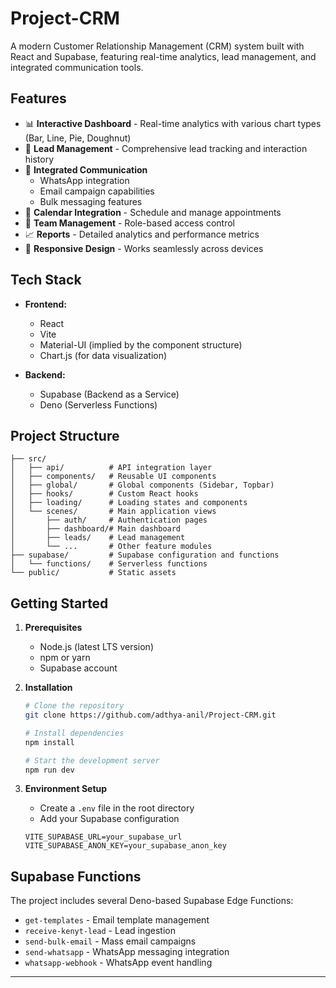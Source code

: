 # Project-CRM

A modern Customer Relationship Management (CRM) system built with React and Supabase, featuring real-time analytics, lead management, and integrated communication tools.

## Features

- 📊 **Interactive Dashboard** - Real-time analytics with various chart types (Bar, Line, Pie, Doughnut)
- 👥 **Lead Management** - Comprehensive lead tracking and interaction history
- 💬 **Integrated Communication**
  - WhatsApp integration
  - Email campaign capabilities
  - Bulk messaging features
- 📅 **Calendar Integration** - Schedule and manage appointments
- 👥 **Team Management** - Role-based access control
- 📈 **Reports** - Detailed analytics and performance metrics
- 📱 **Responsive Design** - Works seamlessly across devices

## Tech Stack

- **Frontend:**
  - React
  - Vite
  - Material-UI (implied by the component structure)
  - Chart.js (for data visualization)

- **Backend:**
  - Supabase (Backend as a Service)
  - Deno (Serverless Functions)

## Project Structure

```
├── src/
│   ├── api/          # API integration layer
│   ├── components/   # Reusable UI components
│   ├── global/       # Global components (Sidebar, Topbar)
│   ├── hooks/        # Custom React hooks
│   ├── loading/      # Loading states and components
│   └── scenes/       # Main application views
│       ├── auth/     # Authentication pages
│       ├── dashboard/# Main dashboard
│       ├── leads/    # Lead management
│       └── ...       # Other feature modules
├── supabase/         # Supabase configuration and functions
│   └── functions/    # Serverless functions
└── public/           # Static assets
```

## Getting Started

1. **Prerequisites**
   - Node.js (latest LTS version)
   - npm or yarn
   - Supabase account

2. **Installation**
   ```bash
   # Clone the repository
   git clone https://github.com/adthya-anil/Project-CRM.git

   # Install dependencies
   npm install

   # Start the development server
   npm run dev
   ```

3. **Environment Setup**
   - Create a `.env` file in the root directory
   - Add your Supabase configuration

   ```env
   VITE_SUPABASE_URL=your_supabase_url
   VITE_SUPABASE_ANON_KEY=your_supabase_anon_key
   ```

## Supabase Functions

The project includes several Deno-based Supabase Edge Functions:
- `get-templates` - Email template management
- `receive-kenyt-lead` - Lead ingestion
- `send-bulk-email` - Mass email campaigns
- `send-whatsapp` - WhatsApp messaging integration
- `whatsapp-webhook` - WhatsApp event handling



---


